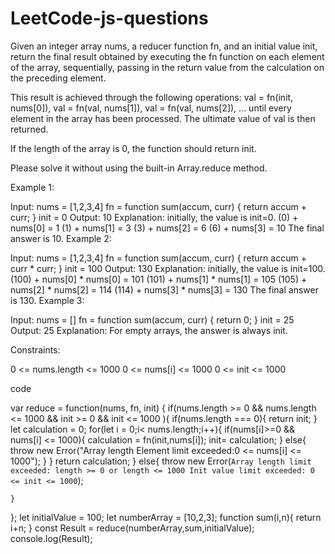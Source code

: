# LeetCode-js-questions

Given an integer array nums, a reducer function fn, and an initial value init, return the final result obtained by executing the fn function on each element of the array, sequentially, passing in the return value from the calculation on the preceding element.

This result is achieved through the following operations: val = fn(init, nums[0]), val = fn(val, nums[1]), val = fn(val, nums[2]), ... until every element in the array has been processed. The ultimate value of val is then returned.

If the length of the array is 0, the function should return init.

Please solve it without using the built-in Array.reduce method.

 

Example 1:

Input: 
nums = [1,2,3,4]
fn = function sum(accum, curr) { return accum + curr; }
init = 0
Output: 10
Explanation:
initially, the value is init=0.
(0) + nums[0] = 1
(1) + nums[1] = 3
(3) + nums[2] = 6
(6) + nums[3] = 10
The final answer is 10.
Example 2:

Input: 
nums = [1,2,3,4]
fn = function sum(accum, curr) { return accum + curr * curr; }
init = 100
Output: 130
Explanation:
initially, the value is init=100.
(100) + nums[0] * nums[0] = 101
(101) + nums[1] * nums[1] = 105
(105) + nums[2] * nums[2] = 114
(114) + nums[3] * nums[3] = 130
The final answer is 130.
Example 3:

Input: 
nums = []
fn = function sum(accum, curr) { return 0; }
init = 25
Output: 25
Explanation: For empty arrays, the answer is always init.
 

Constraints:

0 <= nums.length <= 1000
0 <= nums[i] <= 1000
0 <= init <= 1000

code

var reduce = function(nums, fn, init) {
    if(nums.length >= 0 && nums.length <= 1000 && init  >= 0 && init <= 1000 ){
        if(nums.length === 0){
            return init;
        }
        let calculation = 0;
        for(let i = 0;i< nums.length;i++){
            if(nums[i]>=0 && nums[i] <= 1000){
                calculation = fn(init,nums[i]);
                init= calculation;
            }
            else{
                throw new Error("Array length Element limit exceeded:0 <= nums[i] <= 1000");
            }
        }
        return calculation;
    }
    else{
        throw new Error(`Array length limit exceeded: length >= 0 or length <= 1000
            Init value limit exceeded: 0 <= init <= 1000`);

    }
};
let initialValue = 100;
let numberArray = [10,2,3];
function sum(i,n){
    return i+n;
}
const Result = reduce(numberArray,sum,initialValue);
console.log(Result);

